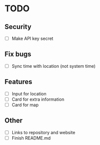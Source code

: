 # TODO

## Security

- [ ] Make API key secret

## Fix bugs

- [ ] Sync time with location (not system time)

## Features

- [ ] Input for location
- [ ] Card for extra information
- [ ] Card for map

## Other

- [ ] Links to repository and website
- [ ] Finish README.md
